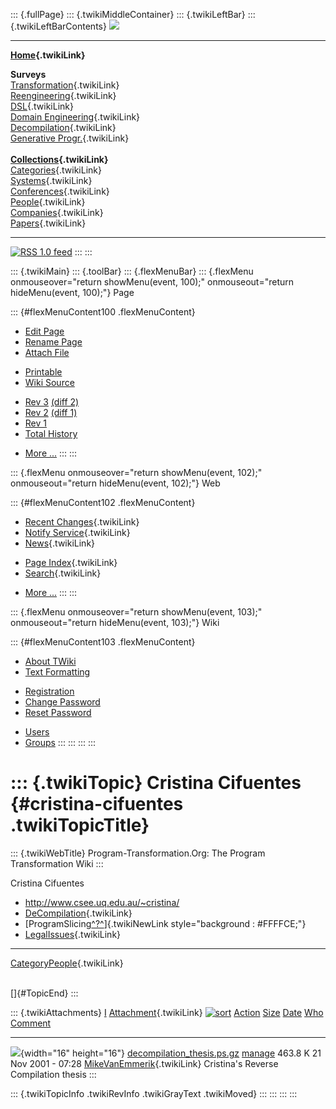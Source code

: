 ::: {.fullPage}
::: {.twikiMiddleContainer}
::: {.twikiLeftBar}
::: {.twikiLeftBarContents}
![](../pub/transformation.gif)

------------------------------------------------------------------------

**[Home](WebHome){.twikiLink}**

**Surveys**\
[Transformation](ProgramTransformation){.twikiLink}\
[Reengineering](ReengineeringWiki){.twikiLink}\
[DSL](DomainSpecificLanguages){.twikiLink}\
[Domain Engineering](DomainEngineering){.twikiLink}\
[Decompilation](DeCompilation){.twikiLink}\
[Generative Progr.](GenerativeProgrammingWiki){.twikiLink}\
\
**[Collections](CategoryCollection){.twikiLink}**\
[Categories](CategoryCategory){.twikiLink}\
[Systems](TransformationSystems){.twikiLink}\
[Conferences](TransformationConferences){.twikiLink}\
[People](TransformationPeople){.twikiLink}\
[Companies](TransformationCompanies){.twikiLink}\
[Papers](CategoryPaper){.twikiLink}

------------------------------------------------------------------------

[![](../pub/rss.gif "RSS 1.0 feed")](WebRss@skin=rss)
:::
:::

::: {.twikiMain}
::: {.toolBar}
::: {.flexMenuBar}
::: {.flexMenu onmouseover="return showMenu(event, 100);" onmouseout="return hideMenu(event, 100);"}
Page

::: {#flexMenuContent100 .flexMenuContent}
-   [Edit
    Page](http://www.program-transformation.org/edit/Transform/CristinaCifuentes?t=1536826363)
-   [Rename
    Page](http://www.program-transformation.org/rename/Transform/CristinaCifuentes)
-   [Attach
    File](http://www.program-transformation.org/attach/Transform/CristinaCifuentes)

<!-- -->

-   [Printable](http://www.program-transformation.org/view/Transform/CristinaCifuentes?skin=print.pattern)
-   [Wiki
    Source](http://www.program-transformation.org/view/Transform/CristinaCifuentes?skin=text&raw=on&contenttype=text/plain)

<!-- -->

-   [Rev
    3](http://www.program-transformation.org/view/Transform/CristinaCifuentes?rev=1.3)
    [(diff 2)](http://www.program-transformation.org/rdiff/Transform/CristinaCifuentes?rev1=1.3&rev2=1.2)
-   [Rev
    2](http://www.program-transformation.org/view/Transform/CristinaCifuentes?rev=1.2)
    [(diff 1)](http://www.program-transformation.org/rdiff/Transform/CristinaCifuentes?rev1=1.2&rev2=1.1)
-   [Rev
    1](http://www.program-transformation.org/view/Transform/CristinaCifuentes?rev=1.1)
-   [Total
    History](http://www.program-transformation.org/rdiff/Transform/CristinaCifuentes)

<!-- -->

-   [More
    \...](http://www.program-transformation.org/oops/Transform/CristinaCifuentes?template=oopsmore&param1=1.3&param2=1.3)
:::
:::

::: {.flexMenu onmouseover="return showMenu(event, 102);" onmouseout="return hideMenu(event, 102);"}
Web

::: {#flexMenuContent102 .flexMenuContent}
-   [Recent Changes](WebChanges){.twikiLink}
-   [Notify Service](WebNotify){.twikiLink}
-   [News](WebNews){.twikiLink}

<!-- -->

-   [Page Index](WebIndex){.twikiLink}
-   [Search](WebSearch){.twikiLink}

<!-- -->

-   [More
    \...](http://www.program-transformation.org/oops/Transform/CristinaCifuentes?template=oopsmore&param1=1.3&param2=1.3)
:::
:::

::: {.flexMenu onmouseover="return showMenu(event, 103);" onmouseout="return hideMenu(event, 103);"}
Wiki

::: {#flexMenuContent103 .flexMenuContent}
-   [About
    TWiki](http://www.program-transformation.org/view/TWiki/WebHome)
-   [Text
    Formatting](http://www.program-transformation.org/view/TWiki/TextFormattingRules)

<!-- -->

-   [Registration](http://www.program-transformation.org/view/TWiki/TWikiRegistration)
-   [Change
    Password](http://www.program-transformation.org/view/TWiki/ChangePassword)
-   [Reset
    Password](http://www.program-transformation.org/view/TWiki/ResetPassword)

<!-- -->

-   [Users](http://www.program-transformation.org/view/Main/TWikiUsers)
-   [Groups](http://www.program-transformation.org/view/Main/TWikiGroups)
:::
:::
:::
:::

::: {.twikiTopic}
Cristina Cifuentes {#cristina-cifuentes .twikiTopicTitle}
==================

::: {.twikiWebTitle}
Program-Transformation.Org: The Program Transformation Wiki
:::

Cristina Cifuentes

-   <http://www.csee.uq.edu.au/~cristina/>
-   [DeCompilation](DeCompilation){.twikiLink}
-   [ProgramSlicing[^?^](http://www.program-transformation.org/edit/Transform/ProgramSlicing?topicparent=Transform.CristinaCifuentes)]{.twikiNewLink
    style="background : #FFFFCE;"}
-   [LegalIssues](LegalIssues){.twikiLink}

------------------------------------------------------------------------

[CategoryPeople](CategoryPeople){.twikiLink}

\
[]{#TopicEnd}
:::

::: {.twikiAttachments}
  [I](CristinaCifuentes@sortcol=0&table=1&up=0#sorted_table "Sort by this column")   [Attachment](../TWiki/FileAttachment){.twikiLink} [![sort](../pub/TWiki/TablePlugin/diamond.gif)](CristinaCifuentes@sortcol=1&table=1&up=0#sorted_table "Sort by this column")   [Action](CristinaCifuentes@sortcol=2&table=1&up=0#sorted_table "Sort by this column")                                                                                                      [Size](CristinaCifuentes@sortcol=3&table=1&up=0#sorted_table "Sort by this column") [Date](CristinaCifuentes@sortcol=4&table=1&up=0#sorted_table "Sort by this column")   [Who](CristinaCifuentes@sortcol=5&table=1&up=0#sorted_table "Sort by this column")   [Comment](CristinaCifuentes@sortcol=6&table=1&up=0#sorted_table "Sort by this column")
  ---------------------------------------------------------------------------------- -------------------------------------------------------------------------------------------------------------------------------------------------------------------------------- ---------------------------------------------------------------------------------------------------------------------------------------------------------------------------------------- ------------------------------------------------------------------------------------- ------------------------------------------------------------------------------------- ------------------------------------------------------------------------------------ ----------------------------------------------------------------------------------------
  ![](../pub/icn/else.gif){width="16" height="16"}                                   [decompilation\_thesis.ps.gz](../pub/Transform/CristinaCifuentes/decompilation_thesis.ps.gz)                                                                                     [manage](http://www.program-transformation.org/attach/Transform/CristinaCifuentes?filename=decompilation_thesis.ps.gz&revInfo=1 "change, update, previous revisions, move, delete...")                                                                                 463.8 K 21 Nov 2001 - 07:28                                                                   [MikeVanEmmerik](../Main/MikeVanEmmerik){.twikiLink}                                 Cristina\'s Reverse Compilation thesis
:::

::: {.twikiTopicInfo .twikiRevInfo .twikiGrayText .twikiMoved}
:::
:::
:::
:::
